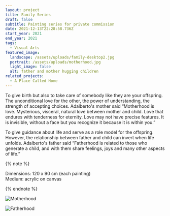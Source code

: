 ```yaml
---
layout: project
title: Family Series
draft: false
subtitle: Painting series for private commission
date: 2021-12-13T22:28:58.736Z
start_year: 2021
end_year: 2021
tags:
  - Visual Arts
featured_image:
  landscape: /assets/uploads/family-desktop2.jpg
  portrait: /assets/uploads/motherhood.jpg
  light_image: false
  alt: father and mother hugging children
related_projects:
  - A Place Called Home
---
```

To give birth but also to take care of somebody like they are your offspring. The unconditional love for the other, the power of understanding, the strength of accepting choices. Adalberto's mother said “Motherhood is love. Mysterious, visceral, natural love between mother and child. Love that endures with tenderness for eternity. Love may not have precise features. It is invisible, without a face but you recognize it because it is within you.” 

To give guidance about life and serve as a role model for the offspring. However, the relationship between father and child can invert when life unfolds. Adalberto's father said “Fatherhood is related to those who generate a child, and with them share feelings, joys and many other aspects of life.”

{% note %}



Dimensions: 120 x 90 cm (each painting)\
Medium: acrylic on canvas



{% endnote %}

![](/assets/uploads/motherhood3.jpg "Motherhood")

![](/assets/uploads/dscf0123.jpg "Fatherhood")